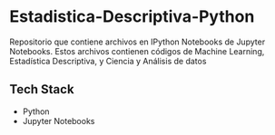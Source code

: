 # Estadistica-Descriptiva-Python
Repositorio que contiene archivos en IPython Notebooks de Jupyter Notebooks. Estos archivos contienen códigos de Machine Learning, Estadística Descriptiva, y Ciencia y Análisis de datos

## Tech Stack
- Python
- Jupyter Notebooks
